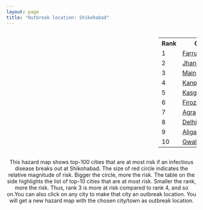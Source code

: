 ```yaml
---
layout: page
title: "Outbreak location: Shikohabad"
---
```

<div style="width: 100%; overflow: auto;">
<div style="width: 75%; float: left;">
<div id="mapid">
<script src="https://buda-magenta.github.io/hazard_map/load_map.js"></script>

<script>
var marker_outbreak = L.marker([27.036604, 78.651436],{"autoPan": true}).addTo(map); marker_outbreak.bindTooltip("Shikohabad").openTooltip();

var circle_1 = L.circle([27.437194, 79.489129], {"pane": "markerPane", "color": "red", "fill": true, "fillOpacity": 0.2, "fillRule": "evenodd", "lineCap": "round", "lineJoin": "round", "opacity": 1.0, "radius": 93907, "stroke": true, "weight": 3}).addTo(map);
circle_1.bindTooltip("Farrukhabad<br>rank: 1<br>hazard index: 0.093907")
circle_1.bindPopup('<a href="https://buda-magenta.github.io/hazard_map/Farrukhabad">Farrukhabad</a>')

var circle_2 = L.circle([25.531031, 78.652689], {"pane": "markerPane", "color": "red", "fill": true, "fillOpacity": 0.2, "fillRule": "evenodd", "lineCap": "round", "lineJoin": "round", "opacity": 1.0, "radius": 46509, "stroke": true, "weight": 3}).addTo(map);
circle_2.bindTooltip("Jhansi<br>rank: 2<br>hazard index: 0.046509")
circle_2.bindPopup('<a href="https://buda-magenta.github.io/hazard_map/Jhansi">Jhansi</a>')

var circle_3 = L.circle([27.209822, 79.048137], {"pane": "markerPane", "color": "red", "fill": true, "fillOpacity": 0.2, "fillRule": "evenodd", "lineCap": "round", "lineJoin": "round", "opacity": 1.0, "radius": 39955, "stroke": true, "weight": 3}).addTo(map);
circle_3.bindTooltip("Mainpuri<br>rank: 3<br>hazard index: 0.039955")
circle_3.bindPopup('<a href="https://buda-magenta.github.io/hazard_map/Mainpuri">Mainpuri</a>')

var circle_4 = L.circle([26.460914, 80.321759], {"pane": "markerPane", "color": "red", "fill": true, "fillOpacity": 0.2, "fillRule": "evenodd", "lineCap": "round", "lineJoin": "round", "opacity": 1.0, "radius": 39838, "stroke": true, "weight": 3}).addTo(map);
circle_4.bindTooltip("Kanpur<br>rank: 4<br>hazard index: 0.039838")
circle_4.bindPopup('<a href="https://buda-magenta.github.io/hazard_map/Kanpur">Kanpur</a>')

var circle_5 = L.circle([27.883846, 78.634890], {"pane": "markerPane", "color": "red", "fill": true, "fillOpacity": 0.2, "fillRule": "evenodd", "lineCap": "round", "lineJoin": "round", "opacity": 1.0, "radius": 26817, "stroke": true, "weight": 3}).addTo(map);
circle_5.bindTooltip("Kasganj<br>rank: 5<br>hazard index: 0.026817")
circle_5.bindPopup('<a href="https://buda-magenta.github.io/hazard_map/Kasganj">Kasganj</a>')

var circle_6 = L.circle([27.177366, 78.389912], {"pane": "markerPane", "color": "red", "fill": true, "fillOpacity": 0.2, "fillRule": "evenodd", "lineCap": "round", "lineJoin": "round", "opacity": 1.0, "radius": 26209, "stroke": true, "weight": 3}).addTo(map);
circle_6.bindTooltip("Firozabad<br>rank: 6<br>hazard index: 0.026210")
circle_6.bindPopup('<a href="https://buda-magenta.github.io/hazard_map/Firozabad">Firozabad</a>')

var circle_7 = L.circle([27.175255, 78.009816], {"pane": "markerPane", "color": "red", "fill": true, "fillOpacity": 0.2, "fillRule": "evenodd", "lineCap": "round", "lineJoin": "round", "opacity": 1.0, "radius": 15920, "stroke": true, "weight": 3}).addTo(map);
circle_7.bindTooltip("Agra<br>rank: 7<br>hazard index: 0.015920")
circle_7.bindPopup('<a href="https://buda-magenta.github.io/hazard_map/Agra">Agra</a>')

var circle_8 = L.circle([28.651718, 77.221939], {"pane": "markerPane", "color": "red", "fill": true, "fillOpacity": 0.2, "fillRule": "evenodd", "lineCap": "round", "lineJoin": "round", "opacity": 1.0, "radius": 8388, "stroke": true, "weight": 3}).addTo(map);
circle_8.bindTooltip("Delhi<br>rank: 8<br>hazard index: 0.008389")
circle_8.bindPopup('<a href="https://buda-magenta.github.io/hazard_map/Delhi">Delhi</a>')

var circle_9 = L.circle([27.876990, 78.137290], {"pane": "markerPane", "color": "red", "fill": true, "fillOpacity": 0.2, "fillRule": "evenodd", "lineCap": "round", "lineJoin": "round", "opacity": 1.0, "radius": 8313, "stroke": true, "weight": 3}).addTo(map);
circle_9.bindTooltip("Aligarh<br>rank: 9<br>hazard index: 0.008313")
circle_9.bindPopup('<a href="https://buda-magenta.github.io/hazard_map/Aligarh">Aligarh</a>')

var circle_10 = L.circle([26.203725, 78.157363], {"pane": "markerPane", "color": "red", "fill": true, "fillOpacity": 0.2, "fillRule": "evenodd", "lineCap": "round", "lineJoin": "round", "opacity": 1.0, "radius": 8215, "stroke": true, "weight": 3}).addTo(map);
circle_10.bindTooltip("Gwalior<br>rank: 10<br>hazard index: 0.008216")
circle_10.bindPopup('<a href="https://buda-magenta.github.io/hazard_map/Gwalior">Gwalior</a>')

var circle_11 = L.circle([28.457876, 79.405571], {"pane": "markerPane", "color": "red", "fill": true, "fillOpacity": 0.2, "fillRule": "evenodd", "lineCap": "round", "lineJoin": "round", "opacity": 1.0, "radius": 7004, "stroke": true, "weight": 3}).addTo(map);
circle_11.bindTooltip("Bareilly<br>rank: 11<br>hazard index: 0.007004")
circle_11.bindPopup('<a href="https://buda-magenta.github.io/hazard_map/Bareilly">Bareilly</a>')

var circle_12 = L.circle([24.500000, 81.000000], {"pane": "markerPane", "color": "red", "fill": true, "fillOpacity": 0.2, "fillRule": "evenodd", "lineCap": "round", "lineJoin": "round", "opacity": 1.0, "radius": 3798, "stroke": true, "weight": 3}).addTo(map);
circle_12.bindTooltip("Satna<br>rank: 12<br>hazard index: 0.003798")
circle_12.bindPopup('<a href="https://buda-magenta.github.io/hazard_map/Satna">Satna</a>')

var circle_13 = L.circle([26.838100, 80.934600], {"pane": "markerPane", "color": "red", "fill": true, "fillOpacity": 0.2, "fillRule": "evenodd", "lineCap": "round", "lineJoin": "round", "opacity": 1.0, "radius": 3376, "stroke": true, "weight": 3}).addTo(map);
circle_13.bindTooltip("Lucknow<br>rank: 13<br>hazard index: 0.003377")
circle_13.bindPopup('<a href="https://buda-magenta.github.io/hazard_map/Lucknow">Lucknow</a>')

var circle_14 = L.circle([25.438130, 81.833800], {"pane": "markerPane", "color": "red", "fill": true, "fillOpacity": 0.2, "fillRule": "evenodd", "lineCap": "round", "lineJoin": "round", "opacity": 1.0, "radius": 3132, "stroke": true, "weight": 3}).addTo(map);
circle_14.bindTooltip("Allahabad<br>rank: 14<br>hazard index: 0.003133")
circle_14.bindPopup('<a href="https://buda-magenta.github.io/hazard_map/Allahabad">Allahabad</a>')

var circle_15 = L.circle([26.718324, 79.090254], {"pane": "markerPane", "color": "red", "fill": true, "fillOpacity": 0.2, "fillRule": "evenodd", "lineCap": "round", "lineJoin": "round", "opacity": 1.0, "radius": 2943, "stroke": true, "weight": 3}).addTo(map);
circle_15.bindTooltip("Etawah<br>rank: 15<br>hazard index: 0.002943")
circle_15.bindPopup('<a href="https://buda-magenta.github.io/hazard_map/Etawah">Etawah</a>')

var circle_16 = L.circle([27.633333, 77.583333], {"pane": "markerPane", "color": "red", "fill": true, "fillOpacity": 0.2, "fillRule": "evenodd", "lineCap": "round", "lineJoin": "round", "opacity": 1.0, "radius": 2740, "stroke": true, "weight": 3}).addTo(map);
circle_16.bindTooltip("Mathura<br>rank: 16<br>hazard index: 0.002740")
circle_16.bindPopup('<a href="https://buda-magenta.github.io/hazard_map/Mathura">Mathura</a>')

var circle_17 = L.circle([27.912633, 79.746563], {"pane": "markerPane", "color": "red", "fill": true, "fillOpacity": 0.2, "fillRule": "evenodd", "lineCap": "round", "lineJoin": "round", "opacity": 1.0, "radius": 2557, "stroke": true, "weight": 3}).addTo(map);
circle_17.bindTooltip("Shahjahanpur<br>rank: 17<br>hazard index: 0.002558")
circle_17.bindPopup('<a href="https://buda-magenta.github.io/hazard_map/Shahjahanpur">Shahjahanpur</a>')

var circle_18 = L.circle([27.265212, 77.369126], {"pane": "markerPane", "color": "red", "fill": true, "fillOpacity": 0.2, "fillRule": "evenodd", "lineCap": "round", "lineJoin": "round", "opacity": 1.0, "radius": 2063, "stroke": true, "weight": 3}).addTo(map);
circle_18.bindTooltip("Bharatpur<br>rank: 18<br>hazard index: 0.002063")
circle_18.bindPopup('<a href="https://buda-magenta.github.io/hazard_map/Bharatpur">Bharatpur</a>')

var circle_19 = L.circle([28.388861, 77.974798], {"pane": "markerPane", "color": "red", "fill": true, "fillOpacity": 0.2, "fillRule": "evenodd", "lineCap": "round", "lineJoin": "round", "opacity": 1.0, "radius": 1978, "stroke": true, "weight": 3}).addTo(map);
circle_19.bindTooltip("Bulandshahr<br>rank: 19<br>hazard index: 0.001978")
circle_19.bindPopup('<a href="https://buda-magenta.github.io/hazard_map/Bulandshahr">Bulandshahr</a>')

var circle_20 = L.circle([28.618753, 78.550874], {"pane": "markerPane", "color": "red", "fill": true, "fillOpacity": 0.2, "fillRule": "evenodd", "lineCap": "round", "lineJoin": "round", "opacity": 1.0, "radius": 1726, "stroke": true, "weight": 3}).addTo(map);
circle_20.bindTooltip("Sambhal<br>rank: 20<br>hazard index: 0.001726")
circle_20.bindPopup('<a href="https://buda-magenta.github.io/hazard_map/Sambhal">Sambhal</a>')

var circle_21 = L.circle([25.609324, 85.123525], {"pane": "markerPane", "color": "red", "fill": true, "fillOpacity": 0.2, "fillRule": "evenodd", "lineCap": "round", "lineJoin": "round", "opacity": 1.0, "radius": 1607, "stroke": true, "weight": 3}).addTo(map);
circle_21.bindTooltip("Patna<br>rank: 21<br>hazard index: 0.001608")
circle_21.bindPopup('<a href="https://buda-magenta.github.io/hazard_map/Patna">Patna</a>')

var circle_22 = L.circle([26.166667, 77.500000], {"pane": "markerPane", "color": "red", "fill": true, "fillOpacity": 0.2, "fillRule": "evenodd", "lineCap": "round", "lineJoin": "round", "opacity": 1.0, "radius": 1563, "stroke": true, "weight": 3}).addTo(map);
circle_22.bindTooltip("Morena<br>rank: 22<br>hazard index: 0.001564")
circle_22.bindPopup('<a href="https://buda-magenta.github.io/hazard_map/Morena">Morena</a>')

var circle_23 = L.circle([26.500000, 78.750000], {"pane": "markerPane", "color": "red", "fill": true, "fillOpacity": 0.2, "fillRule": "evenodd", "lineCap": "round", "lineJoin": "round", "opacity": 1.0, "radius": 1538, "stroke": true, "weight": 3}).addTo(map);
circle_23.bindTooltip("Bhind<br>rank: 23<br>hazard index: 0.001539")
circle_23.bindPopup('<a href="https://buda-magenta.github.io/hazard_map/Bhind">Bhind</a>')

var circle_24 = L.circle([25.935955, 79.424328], {"pane": "markerPane", "color": "red", "fill": true, "fillOpacity": 0.2, "fillRule": "evenodd", "lineCap": "round", "lineJoin": "round", "opacity": 1.0, "radius": 1459, "stroke": true, "weight": 3}).addTo(map);
circle_24.bindTooltip("Orai<br>rank: 24<br>hazard index: 0.001460")
circle_24.bindPopup('<a href="https://buda-magenta.github.io/hazard_map/Orai">Orai</a>')

var circle_25 = L.circle([29.000653, 77.768229], {"pane": "markerPane", "color": "red", "fill": true, "fillOpacity": 0.2, "fillRule": "evenodd", "lineCap": "round", "lineJoin": "round", "opacity": 1.0, "radius": 1414, "stroke": true, "weight": 3}).addTo(map);
circle_25.bindTooltip("Meerut<br>rank: 25<br>hazard index: 0.001414")
circle_25.bindPopup('<a href="https://buda-magenta.github.io/hazard_map/Meerut">Meerut</a>')

var circle_26 = L.circle([27.573243, 78.111739], {"pane": "markerPane", "color": "red", "fill": true, "fillOpacity": 0.2, "fillRule": "evenodd", "lineCap": "round", "lineJoin": "round", "opacity": 1.0, "radius": 1263, "stroke": true, "weight": 3}).addTo(map);
circle_26.bindTooltip("Hathras<br>rank: 26<br>hazard index: 0.001264")
circle_26.bindPopup('<a href="https://buda-magenta.github.io/hazard_map/Hathras">Hathras</a>')

var circle_27 = L.circle([28.068312, 79.046073], {"pane": "markerPane", "color": "red", "fill": true, "fillOpacity": 0.2, "fillRule": "evenodd", "lineCap": "round", "lineJoin": "round", "opacity": 1.0, "radius": 1241, "stroke": true, "weight": 3}).addTo(map);
circle_27.bindTooltip("Budaun<br>rank: 27<br>hazard index: 0.001242")
circle_27.bindPopup('<a href="https://buda-magenta.github.io/hazard_map/Budaun">Budaun</a>')

var circle_28 = L.circle([26.915458, 75.818982], {"pane": "markerPane", "color": "red", "fill": true, "fillOpacity": 0.2, "fillRule": "evenodd", "lineCap": "round", "lineJoin": "round", "opacity": 1.0, "radius": 1182, "stroke": true, "weight": 3}).addTo(map);
circle_28.bindTooltip("Jaipur<br>rank: 28<br>hazard index: 0.001182")
circle_28.bindPopup('<a href="https://buda-magenta.github.io/hazard_map/Jaipur">Jaipur</a>')

var circle_29 = L.circle([26.732501, 77.036312], {"pane": "markerPane", "color": "red", "fill": true, "fillOpacity": 0.2, "fillRule": "evenodd", "lineCap": "round", "lineJoin": "round", "opacity": 1.0, "radius": 1099, "stroke": true, "weight": 3}).addTo(map);
circle_29.bindTooltip("Hindaun<br>rank: 29<br>hazard index: 0.001099")
circle_29.bindPopup('<a href="https://buda-magenta.github.io/hazard_map/Hindaun">Hindaun</a>')

var circle_30 = L.circle([28.205907, 77.875714], {"pane": "markerPane", "color": "red", "fill": true, "fillOpacity": 0.2, "fillRule": "evenodd", "lineCap": "round", "lineJoin": "round", "opacity": 1.0, "radius": 1045, "stroke": true, "weight": 3}).addTo(map);
circle_30.bindTooltip("Khurja<br>rank: 30<br>hazard index: 0.001046")
circle_30.bindPopup('<a href="https://buda-magenta.github.io/hazard_map/Khurja">Khurja</a>')

var circle_31 = L.circle([28.176959, 77.373112], {"pane": "markerPane", "color": "red", "fill": true, "fillOpacity": 0.2, "fillRule": "evenodd", "lineCap": "round", "lineJoin": "round", "opacity": 1.0, "radius": 1003, "stroke": true, "weight": 3}).addTo(map);
circle_31.bindTooltip("Palwal<br>rank: 31<br>hazard index: 0.001004")
circle_31.bindPopup('<a href="https://buda-magenta.github.io/hazard_map/Palwal">Palwal</a>')

var circle_32 = L.circle([27.338577, 80.097526], {"pane": "markerPane", "color": "red", "fill": true, "fillOpacity": 0.2, "fillRule": "evenodd", "lineCap": "round", "lineJoin": "round", "opacity": 1.0, "radius": 989, "stroke": true, "weight": 3}).addTo(map);
circle_32.bindTooltip("Hardoi<br>rank: 32<br>hazard index: 0.000990")
circle_32.bindPopup('<a href="https://buda-magenta.github.io/hazard_map/Hardoi">Hardoi</a>')

var circle_33 = L.circle([26.653396, 77.624206], {"pane": "markerPane", "color": "red", "fill": true, "fillOpacity": 0.2, "fillRule": "evenodd", "lineCap": "round", "lineJoin": "round", "opacity": 1.0, "radius": 983, "stroke": true, "weight": 3}).addTo(map);
circle_33.bindTooltip("Dhaulpur<br>rank: 33<br>hazard index: 0.000984")
circle_33.bindPopup('<a href="https://buda-magenta.github.io/hazard_map/Dhaulpur">Dhaulpur</a>')

var circle_34 = L.circle([25.750000, 78.500000], {"pane": "markerPane", "color": "red", "fill": true, "fillOpacity": 0.2, "fillRule": "evenodd", "lineCap": "round", "lineJoin": "round", "opacity": 1.0, "radius": 979, "stroke": true, "weight": 3}).addTo(map);
circle_34.bindTooltip("Datia<br>rank: 34<br>hazard index: 0.000979")
circle_34.bindPopup('<a href="https://buda-magenta.github.io/hazard_map/Datia">Datia</a>')

var circle_35 = L.circle([28.488378, 78.735249], {"pane": "markerPane", "color": "red", "fill": true, "fillOpacity": 0.2, "fillRule": "evenodd", "lineCap": "round", "lineJoin": "round", "opacity": 1.0, "radius": 891, "stroke": true, "weight": 3}).addTo(map);
circle_35.bindTooltip("Chandausi<br>rank: 35<br>hazard index: 0.000891")
circle_35.bindPopup('<a href="https://buda-magenta.github.io/hazard_map/Chandausi">Chandausi</a>')

var circle_36 = L.circle([26.439874, 80.018000], {"pane": "markerPane", "color": "red", "fill": true, "fillOpacity": 0.2, "fillRule": "evenodd", "lineCap": "round", "lineJoin": "round", "opacity": 1.0, "radius": 888, "stroke": true, "weight": 3}).addTo(map);
circle_36.bindTooltip("Akbarpur<br>rank: 36<br>hazard index: 0.000889")
circle_36.bindPopup('<a href="https://buda-magenta.github.io/hazard_map/Akbarpur">Akbarpur</a>')

var circle_37 = L.circle([23.258486, 77.401989], {"pane": "markerPane", "color": "red", "fill": true, "fillOpacity": 0.2, "fillRule": "evenodd", "lineCap": "round", "lineJoin": "round", "opacity": 1.0, "radius": 807, "stroke": true, "weight": 3}).addTo(map);
circle_37.bindTooltip("Bhopal<br>rank: 37<br>hazard index: 0.000807")
circle_37.bindPopup('<a href="https://buda-magenta.github.io/hazard_map/Bhopal">Bhopal</a>')

var circle_38 = L.circle([25.335649, 83.007629], {"pane": "markerPane", "color": "red", "fill": true, "fillOpacity": 0.2, "fillRule": "evenodd", "lineCap": "round", "lineJoin": "round", "opacity": 1.0, "radius": 715, "stroke": true, "weight": 3}).addTo(map);
circle_38.bindTooltip("Varanasi<br>rank: 38<br>hazard index: 0.000716")
circle_38.bindPopup('<a href="https://buda-magenta.github.io/hazard_map/Varanasi">Varanasi</a>')

var circle_39 = L.circle([24.700385, 78.518668], {"pane": "markerPane", "color": "red", "fill": true, "fillOpacity": 0.2, "fillRule": "evenodd", "lineCap": "round", "lineJoin": "round", "opacity": 1.0, "radius": 712, "stroke": true, "weight": 3}).addTo(map);
circle_39.bindTooltip("Lalitpur<br>rank: 39<br>hazard index: 0.000713")
circle_39.bindPopup('<a href="https://buda-magenta.github.io/hazard_map/Lalitpur">Lalitpur</a>')

var circle_40 = L.circle([22.541418, 88.357691], {"pane": "markerPane", "color": "red", "fill": true, "fillOpacity": 0.2, "fillRule": "evenodd", "lineCap": "round", "lineJoin": "round", "opacity": 1.0, "radius": 622, "stroke": true, "weight": 3}).addTo(map);
circle_40.bindTooltip("Kolkata<br>rank: 40<br>hazard index: 0.000623")
circle_40.bindPopup('<a href="https://buda-magenta.github.io/hazard_map/Kolkata">Kolkata</a>')

var circle_41 = L.circle([29.154148, 77.305954], {"pane": "markerPane", "color": "red", "fill": true, "fillOpacity": 0.2, "fillRule": "evenodd", "lineCap": "round", "lineJoin": "round", "opacity": 1.0, "radius": 552, "stroke": true, "weight": 3}).addTo(map);
circle_41.bindTooltip("Baraut<br>rank: 41<br>hazard index: 0.000552")
circle_41.bindPopup('<a href="https://buda-magenta.github.io/hazard_map/Baraut">Baraut</a>')

var circle_42 = L.circle([25.476300, 80.339500], {"pane": "markerPane", "color": "red", "fill": true, "fillOpacity": 0.2, "fillRule": "evenodd", "lineCap": "round", "lineJoin": "round", "opacity": 1.0, "radius": 504, "stroke": true, "weight": 3}).addTo(map);
circle_42.bindTooltip("Banda<br>rank: 42<br>hazard index: 0.000504")
circle_42.bindPopup('<a href="https://buda-magenta.github.io/hazard_map/Banda">Banda</a>')

var circle_43 = L.circle([26.575504, 80.613762], {"pane": "markerPane", "color": "red", "fill": true, "fillOpacity": 0.2, "fillRule": "evenodd", "lineCap": "round", "lineJoin": "round", "opacity": 1.0, "radius": 461, "stroke": true, "weight": 3}).addTo(map);
circle_43.bindTooltip("Unnao<br>rank: 43<br>hazard index: 0.000462")
circle_43.bindPopup('<a href="https://buda-magenta.github.io/hazard_map/Unnao">Unnao</a>')

var circle_44 = L.circle([19.075990, 72.877393], {"pane": "markerPane", "color": "red", "fill": true, "fillOpacity": 0.2, "fillRule": "evenodd", "lineCap": "round", "lineJoin": "round", "opacity": 1.0, "radius": 439, "stroke": true, "weight": 3}).addTo(map);
circle_44.bindTooltip("Mumbai<br>rank: 44<br>hazard index: 0.000440")
circle_44.bindPopup('<a href="https://buda-magenta.github.io/hazard_map/Mumbai">Mumbai</a>')

var circle_45 = L.circle([22.720362, 75.868200], {"pane": "markerPane", "color": "red", "fill": true, "fillOpacity": 0.2, "fillRule": "evenodd", "lineCap": "round", "lineJoin": "round", "opacity": 1.0, "radius": 398, "stroke": true, "weight": 3}).addTo(map);
circle_45.bindTooltip("Indore<br>rank: 45<br>hazard index: 0.000398")
circle_45.bindPopup('<a href="https://buda-magenta.github.io/hazard_map/Indore">Indore</a>')

var circle_46 = L.circle([26.296772, 73.035143], {"pane": "markerPane", "color": "red", "fill": true, "fillOpacity": 0.2, "fillRule": "evenodd", "lineCap": "round", "lineJoin": "round", "opacity": 1.0, "radius": 397, "stroke": true, "weight": 3}).addTo(map);
circle_46.bindTooltip("Jodhpur<br>rank: 46<br>hazard index: 0.000398")
circle_46.bindPopup('<a href="https://buda-magenta.github.io/hazard_map/Jodhpur">Jodhpur</a>')

var circle_47 = L.circle([24.759267, 81.655000], {"pane": "markerPane", "color": "red", "fill": true, "fillOpacity": 0.2, "fillRule": "evenodd", "lineCap": "round", "lineJoin": "round", "opacity": 1.0, "radius": 384, "stroke": true, "weight": 3}).addTo(map);
circle_47.bindTooltip("Rewa<br>rank: 47<br>hazard index: 0.000385")
circle_47.bindPopup('<a href="https://buda-magenta.github.io/hazard_map/Rewa">Rewa</a>')

var circle_48 = L.circle([26.180598, 91.753943], {"pane": "markerPane", "color": "red", "fill": true, "fillOpacity": 0.2, "fillRule": "evenodd", "lineCap": "round", "lineJoin": "round", "opacity": 1.0, "radius": 328, "stroke": true, "weight": 3}).addTo(map);
circle_48.bindTooltip("Guwahati<br>rank: 48<br>hazard index: 0.000328")
circle_48.bindPopup('<a href="https://buda-magenta.github.io/hazard_map/Guwahati">Guwahati</a>')

var circle_49 = L.circle([24.935635, 82.647701], {"pane": "markerPane", "color": "red", "fill": true, "fillOpacity": 0.2, "fillRule": "evenodd", "lineCap": "round", "lineJoin": "round", "opacity": 1.0, "radius": 319, "stroke": true, "weight": 3}).addTo(map);
circle_49.bindTooltip("Mirzapur<br>rank: 49<br>hazard index: 0.000319")
circle_49.bindPopup('<a href="https://buda-magenta.github.io/hazard_map/Mirzapur">Mirzapur</a>')

var circle_50 = L.circle([28.863842, 78.805778], {"pane": "markerPane", "color": "red", "fill": true, "fillOpacity": 0.2, "fillRule": "evenodd", "lineCap": "round", "lineJoin": "round", "opacity": 1.0, "radius": 315, "stroke": true, "weight": 3}).addTo(map);
circle_50.bindTooltip("Moradabad<br>rank: 50<br>hazard index: 0.000316")
circle_50.bindPopup('<a href="https://buda-magenta.github.io/hazard_map/Moradabad">Moradabad</a>')

var circle_51 = L.circle([23.160894, 79.949770], {"pane": "markerPane", "color": "red", "fill": true, "fillOpacity": 0.2, "fillRule": "evenodd", "lineCap": "round", "lineJoin": "round", "opacity": 1.0, "radius": 309, "stroke": true, "weight": 3}).addTo(map);
circle_51.bindTooltip("Jabalpur<br>rank: 51<br>hazard index: 0.000309")
circle_51.bindPopup('<a href="https://buda-magenta.github.io/hazard_map/Jabalpur">Jabalpur</a>')

var circle_52 = L.circle([25.843539, 80.918004], {"pane": "markerPane", "color": "red", "fill": true, "fillOpacity": 0.2, "fillRule": "evenodd", "lineCap": "round", "lineJoin": "round", "opacity": 1.0, "radius": 298, "stroke": true, "weight": 3}).addTo(map);
circle_52.bindTooltip("Fatehpur<br>rank: 52<br>hazard index: 0.000299")
circle_52.bindPopup('<a href="https://buda-magenta.github.io/hazard_map/Fatehpur">Fatehpur</a>')

var circle_53 = L.circle([22.801519, 86.202958], {"pane": "markerPane", "color": "red", "fill": true, "fillOpacity": 0.2, "fillRule": "evenodd", "lineCap": "round", "lineJoin": "round", "opacity": 1.0, "radius": 298, "stroke": true, "weight": 3}).addTo(map);
circle_53.bindTooltip("Jamshedpur<br>rank: 53<br>hazard index: 0.000298")
circle_53.bindPopup('<a href="https://buda-magenta.github.io/hazard_map/Jamshedpur">Jamshedpur</a>')

var circle_54 = L.circle([23.809612, 78.759114], {"pane": "markerPane", "color": "red", "fill": true, "fillOpacity": 0.2, "fillRule": "evenodd", "lineCap": "round", "lineJoin": "round", "opacity": 1.0, "radius": 288, "stroke": true, "weight": 3}).addTo(map);
circle_54.bindTooltip("Sagar<br>rank: 54<br>hazard index: 0.000289")
circle_54.bindPopup('<a href="https://buda-magenta.github.io/hazard_map/Sagar">Sagar</a>')

var circle_55 = L.circle([28.740613, 77.835426], {"pane": "markerPane", "color": "red", "fill": true, "fillOpacity": 0.2, "fillRule": "evenodd", "lineCap": "round", "lineJoin": "round", "opacity": 1.0, "radius": 283, "stroke": true, "weight": 3}).addTo(map);
circle_55.bindTooltip("Hapur<br>rank: 55<br>hazard index: 0.000284")
circle_55.bindPopup('<a href="https://buda-magenta.github.io/hazard_map/Hapur">Hapur</a>')

var circle_56 = L.circle([26.716413, 88.430992], {"pane": "markerPane", "color": "red", "fill": true, "fillOpacity": 0.2, "fillRule": "evenodd", "lineCap": "round", "lineJoin": "round", "opacity": 1.0, "radius": 282, "stroke": true, "weight": 3}).addTo(map);
circle_56.bindTooltip("Siliguri<br>rank: 56<br>hazard index: 0.000282")
circle_56.bindPopup('<a href="https://buda-magenta.github.io/hazard_map/Siliguri">Siliguri</a>')

var circle_57 = L.circle([28.402979, 77.310384], {"pane": "markerPane", "color": "red", "fill": true, "fillOpacity": 0.2, "fillRule": "evenodd", "lineCap": "round", "lineJoin": "round", "opacity": 1.0, "radius": 261, "stroke": true, "weight": 3}).addTo(map);
circle_57.bindTooltip("Faridabad<br>rank: 57<br>hazard index: 0.000262")
circle_57.bindPopup('<a href="https://buda-magenta.github.io/hazard_map/Faridabad">Faridabad</a>')

var circle_58 = L.circle([25.623457, 84.596839], {"pane": "markerPane", "color": "red", "fill": true, "fillOpacity": 0.2, "fillRule": "evenodd", "lineCap": "round", "lineJoin": "round", "opacity": 1.0, "radius": 249, "stroke": true, "weight": 3}).addTo(map);
circle_58.bindTooltip("Arrah<br>rank: 58<br>hazard index: 0.000249")
circle_58.bindPopup('<a href="https://buda-magenta.github.io/hazard_map/Arrah">Arrah</a>')

var circle_59 = L.circle([21.149813, 79.082056], {"pane": "markerPane", "color": "red", "fill": true, "fillOpacity": 0.2, "fillRule": "evenodd", "lineCap": "round", "lineJoin": "round", "opacity": 1.0, "radius": 246, "stroke": true, "weight": 3}).addTo(map);
circle_59.bindTooltip("Nagpur<br>rank: 59<br>hazard index: 0.000246")
circle_59.bindPopup('<a href="https://buda-magenta.github.io/hazard_map/Nagpur">Nagpur</a>')

var circle_60 = L.circle([27.733696, 81.477321], {"pane": "markerPane", "color": "red", "fill": true, "fillOpacity": 0.2, "fillRule": "evenodd", "lineCap": "round", "lineJoin": "round", "opacity": 1.0, "radius": 245, "stroke": true, "weight": 3}).addTo(map);
circle_60.bindTooltip("Bahraich<br>rank: 60<br>hazard index: 0.000245")
circle_60.bindPopup('<a href="https://buda-magenta.github.io/hazard_map/Bahraich">Bahraich</a>')

var circle_61 = L.circle([27.504639, 80.829466], {"pane": "markerPane", "color": "red", "fill": true, "fillOpacity": 0.2, "fillRule": "evenodd", "lineCap": "round", "lineJoin": "round", "opacity": 1.0, "radius": 235, "stroke": true, "weight": 3}).addTo(map);
circle_61.bindTooltip("Sitapur<br>rank: 61<br>hazard index: 0.000236")
circle_61.bindPopup('<a href="https://buda-magenta.github.io/hazard_map/Sitapur">Sitapur</a>')

var circle_62 = L.circle([26.671329, 83.364583], {"pane": "markerPane", "color": "red", "fill": true, "fillOpacity": 0.2, "fillRule": "evenodd", "lineCap": "round", "lineJoin": "round", "opacity": 1.0, "radius": 229, "stroke": true, "weight": 3}).addTo(map);
circle_62.bindTooltip("Gorakhpur<br>rank: 62<br>hazard index: 0.000229")
circle_62.bindPopup('<a href="https://buda-magenta.github.io/hazard_map/Gorakhpur">Gorakhpur</a>')

var circle_63 = L.circle([25.603508, 83.507454], {"pane": "markerPane", "color": "red", "fill": true, "fillOpacity": 0.2, "fillRule": "evenodd", "lineCap": "round", "lineJoin": "round", "opacity": 1.0, "radius": 214, "stroke": true, "weight": 3}).addTo(map);
circle_63.bindTooltip("Ghazipur<br>rank: 63<br>hazard index: 0.000215")
circle_63.bindPopup('<a href="https://buda-magenta.github.io/hazard_map/Ghazipur">Ghazipur</a>')

var circle_64 = L.circle([25.954628, 83.647350], {"pane": "markerPane", "color": "red", "fill": true, "fillOpacity": 0.2, "fillRule": "evenodd", "lineCap": "round", "lineJoin": "round", "opacity": 1.0, "radius": 201, "stroke": true, "weight": 3}).addTo(map);
circle_64.bindTooltip("Maunath Bhanjan<br>rank: 64<br>hazard index: 0.000202")
circle_64.bindPopup('<a href="https://buda-magenta.github.io/hazard_map/Maunath_Bhanjan">Maunath Bhanjan</a>')

var circle_65 = L.circle([23.916667, 78.000000], {"pane": "markerPane", "color": "red", "fill": true, "fillOpacity": 0.2, "fillRule": "evenodd", "lineCap": "round", "lineJoin": "round", "opacity": 1.0, "radius": 201, "stroke": true, "weight": 3}).addTo(map);
circle_65.bindTooltip("Vidisha<br>rank: 65<br>hazard index: 0.000202")
circle_65.bindPopup('<a href="https://buda-magenta.github.io/hazard_map/Vidisha">Vidisha</a>')

var circle_66 = L.circle([24.917151, 76.696403], {"pane": "markerPane", "color": "red", "fill": true, "fillOpacity": 0.2, "fillRule": "evenodd", "lineCap": "round", "lineJoin": "round", "opacity": 1.0, "radius": 184, "stroke": true, "weight": 3}).addTo(map);
circle_66.bindTooltip("Baran<br>rank: 66<br>hazard index: 0.000185")
circle_66.bindPopup('<a href="https://buda-magenta.github.io/hazard_map/Baran">Baran</a>')

var circle_67 = L.circle([25.375241, 77.828119], {"pane": "markerPane", "color": "red", "fill": true, "fillOpacity": 0.2, "fillRule": "evenodd", "lineCap": "round", "lineJoin": "round", "opacity": 1.0, "radius": 184, "stroke": true, "weight": 3}).addTo(map);
circle_67.bindTooltip("Shivpuri<br>rank: 67<br>hazard index: 0.000184")
circle_67.bindPopup('<a href="https://buda-magenta.github.io/hazard_map/Shivpuri">Shivpuri</a>')

var circle_68 = L.circle([25.286698, 87.132254], {"pane": "markerPane", "color": "red", "fill": true, "fillOpacity": 0.2, "fillRule": "evenodd", "lineCap": "round", "lineJoin": "round", "opacity": 1.0, "radius": 183, "stroke": true, "weight": 3}).addTo(map);
circle_68.bindTooltip("Bhagalpur<br>rank: 68<br>hazard index: 0.000184")
circle_68.bindPopup('<a href="https://buda-magenta.github.io/hazard_map/Bhagalpur">Bhagalpur</a>')

var circle_69 = L.circle([28.495208, 80.107541], {"pane": "markerPane", "color": "red", "fill": true, "fillOpacity": 0.2, "fillRule": "evenodd", "lineCap": "round", "lineJoin": "round", "opacity": 1.0, "radius": 183, "stroke": true, "weight": 3}).addTo(map);
circle_69.bindTooltip("Pilibhit<br>rank: 69<br>hazard index: 0.000183")
circle_69.bindPopup('<a href="https://buda-magenta.github.io/hazard_map/Pilibhit">Pilibhit</a>')

var circle_70 = L.circle([24.500000, 77.500000], {"pane": "markerPane", "color": "red", "fill": true, "fillOpacity": 0.2, "fillRule": "evenodd", "lineCap": "round", "lineJoin": "round", "opacity": 1.0, "radius": 178, "stroke": true, "weight": 3}).addTo(map);
circle_70.bindTooltip("Guna<br>rank: 70<br>hazard index: 0.000178")
circle_70.bindPopup('<a href="https://buda-magenta.github.io/hazard_map/Guna">Guna</a>')

var circle_71 = L.circle([26.250000, 81.250000], {"pane": "markerPane", "color": "red", "fill": true, "fillOpacity": 0.2, "fillRule": "evenodd", "lineCap": "round", "lineJoin": "round", "opacity": 1.0, "radius": 172, "stroke": true, "weight": 3}).addTo(map);
circle_71.bindTooltip("Rae Bareli<br>rank: 71<br>hazard index: 0.000172")
circle_71.bindPopup('<a href="https://buda-magenta.github.io/hazard_map/Rae_Bareli">Rae Bareli</a>')

var circle_72 = L.circle([29.938447, 78.145298], {"pane": "markerPane", "color": "red", "fill": true, "fillOpacity": 0.2, "fillRule": "evenodd", "lineCap": "round", "lineJoin": "round", "opacity": 1.0, "radius": 169, "stroke": true, "weight": 3}).addTo(map);
circle_72.bindTooltip("Haridwar<br>rank: 72<br>hazard index: 0.000170")
circle_72.bindPopup('<a href="https://buda-magenta.github.io/hazard_map/Haridwar">Haridwar</a>')

var circle_73 = L.circle([28.428262, 77.002700], {"pane": "markerPane", "color": "red", "fill": true, "fillOpacity": 0.2, "fillRule": "evenodd", "lineCap": "round", "lineJoin": "round", "opacity": 1.0, "radius": 161, "stroke": true, "weight": 3}).addTo(map);
circle_73.bindTooltip("Gurgaon<br>rank: 73<br>hazard index: 0.000162")
circle_73.bindPopup('<a href="https://buda-magenta.github.io/hazard_map/Gurgaon">Gurgaon</a>')

var circle_74 = L.circle([21.170200, 72.831100], {"pane": "markerPane", "color": "red", "fill": true, "fillOpacity": 0.2, "fillRule": "evenodd", "lineCap": "round", "lineJoin": "round", "opacity": 1.0, "radius": 157, "stroke": true, "weight": 3}).addTo(map);
circle_74.bindTooltip("Surat<br>rank: 74<br>hazard index: 0.000157")
circle_74.bindPopup('<a href="https://buda-magenta.github.io/hazard_map/Surat">Surat</a>')

var circle_75 = L.circle([29.988077, 77.508130], {"pane": "markerPane", "color": "red", "fill": true, "fillOpacity": 0.2, "fillRule": "evenodd", "lineCap": "round", "lineJoin": "round", "opacity": 1.0, "radius": 135, "stroke": true, "weight": 3}).addTo(map);
circle_75.bindTooltip("Saharanpur<br>rank: 75<br>hazard index: 0.000135")
circle_75.bindPopup('<a href="https://buda-magenta.github.io/hazard_map/Saharanpur">Saharanpur</a>')

var circle_76 = L.circle([29.214460, 79.527918], {"pane": "markerPane", "color": "red", "fill": true, "fillOpacity": 0.2, "fillRule": "evenodd", "lineCap": "round", "lineJoin": "round", "opacity": 1.0, "radius": 134, "stroke": true, "weight": 3}).addTo(map);
circle_76.bindTooltip("Haldwani<br>rank: 76<br>hazard index: 0.000135")
circle_76.bindPopup('<a href="https://buda-magenta.github.io/hazard_map/Haldwani">Haldwani</a>')

var circle_77 = L.circle([18.521428, 73.854454], {"pane": "markerPane", "color": "red", "fill": true, "fillOpacity": 0.2, "fillRule": "evenodd", "lineCap": "round", "lineJoin": "round", "opacity": 1.0, "radius": 122, "stroke": true, "weight": 3}).addTo(map);
circle_77.bindTooltip("Pune<br>rank: 77<br>hazard index: 0.000122")
circle_77.bindPopup('<a href="https://buda-magenta.github.io/hazard_map/Pune">Pune</a>')

var circle_78 = L.circle([28.570784, 77.327107], {"pane": "markerPane", "color": "red", "fill": true, "fillOpacity": 0.2, "fillRule": "evenodd", "lineCap": "round", "lineJoin": "round", "opacity": 1.0, "radius": 118, "stroke": true, "weight": 3}).addTo(map);
circle_78.bindTooltip("Noida<br>rank: 78<br>hazard index: 0.000118")
circle_78.bindPopup('<a href="https://buda-magenta.github.io/hazard_map/Noida">Noida</a>')

var circle_79 = L.circle([17.388786, 78.461065], {"pane": "markerPane", "color": "red", "fill": true, "fillOpacity": 0.2, "fillRule": "evenodd", "lineCap": "round", "lineJoin": "round", "opacity": 1.0, "radius": 116, "stroke": true, "weight": 3}).addTo(map);
circle_79.bindTooltip("Hyderabad<br>rank: 79<br>hazard index: 0.000116")
circle_79.bindPopup('<a href="https://buda-magenta.github.io/hazard_map/Hyderabad">Hyderabad</a>')

var circle_80 = L.circle([28.794068, 79.185930], {"pane": "markerPane", "color": "red", "fill": true, "fillOpacity": 0.2, "fillRule": "evenodd", "lineCap": "round", "lineJoin": "round", "opacity": 1.0, "radius": 115, "stroke": true, "weight": 3}).addTo(map);
circle_80.bindTooltip("Rampur<br>rank: 80<br>hazard index: 0.000115")
circle_80.bindPopup('<a href="https://buda-magenta.github.io/hazard_map/Rampur">Rampur</a>')

var circle_81 = L.circle([25.623400, 85.041700], {"pane": "markerPane", "color": "red", "fill": true, "fillOpacity": 0.2, "fillRule": "evenodd", "lineCap": "round", "lineJoin": "round", "opacity": 1.0, "radius": 111, "stroke": true, "weight": 3}).addTo(map);
circle_81.bindTooltip("Dinapur Nizamat<br>rank: 81<br>hazard index: 0.000112")
circle_81.bindPopup('<a href="https://buda-magenta.github.io/hazard_map/Dinapur_Nizamat">Dinapur Nizamat</a>')

var circle_82 = L.circle([25.280733, 83.125128], {"pane": "markerPane", "color": "red", "fill": true, "fillOpacity": 0.2, "fillRule": "evenodd", "lineCap": "round", "lineJoin": "round", "opacity": 1.0, "radius": 111, "stroke": true, "weight": 3}).addTo(map);
circle_82.bindTooltip("Mughal Sarai<br>rank: 82<br>hazard index: 0.000112")
circle_82.bindPopup('<a href="https://buda-magenta.github.io/hazard_map/Mughal_Sarai">Mughal Sarai</a>')

var circle_83 = L.circle([21.237947, 81.633683], {"pane": "markerPane", "color": "red", "fill": true, "fillOpacity": 0.2, "fillRule": "evenodd", "lineCap": "round", "lineJoin": "round", "opacity": 1.0, "radius": 109, "stroke": true, "weight": 3}).addTo(map);
circle_83.bindTooltip("Raipur<br>rank: 83<br>hazard index: 0.000110")
circle_83.bindPopup('<a href="https://buda-magenta.github.io/hazard_map/Raipur">Raipur</a>')

var circle_84 = L.circle([27.639077, 76.614452], {"pane": "markerPane", "color": "red", "fill": true, "fillOpacity": 0.2, "fillRule": "evenodd", "lineCap": "round", "lineJoin": "round", "opacity": 1.0, "radius": 103, "stroke": true, "weight": 3}).addTo(map);
circle_84.bindTooltip("Alwar<br>rank: 84<br>hazard index: 0.000104")
circle_84.bindPopup('<a href="https://buda-magenta.github.io/hazard_map/Alwar">Alwar</a>')

var circle_85 = L.circle([13.083694, 80.270186], {"pane": "markerPane", "color": "red", "fill": true, "fillOpacity": 0.2, "fillRule": "evenodd", "lineCap": "round", "lineJoin": "round", "opacity": 1.0, "radius": 101, "stroke": true, "weight": 3}).addTo(map);
circle_85.bindTooltip("Chennai<br>rank: 85<br>hazard index: 0.000101")
circle_85.bindPopup('<a href="https://buda-magenta.github.io/hazard_map/Chennai">Chennai</a>')

var circle_86 = L.circle([28.969640, 79.379747], {"pane": "markerPane", "color": "red", "fill": true, "fillOpacity": 0.2, "fillRule": "evenodd", "lineCap": "round", "lineJoin": "round", "opacity": 1.0, "radius": 101, "stroke": true, "weight": 3}).addTo(map);
circle_86.bindTooltip("Rudrapur City<br>rank: 86<br>hazard index: 0.000101")
circle_86.bindPopup('<a href="https://buda-magenta.github.io/hazard_map/Rudrapur_City">Rudrapur City</a>')

var circle_87 = L.circle([24.965712, 88.127778], {"pane": "markerPane", "color": "red", "fill": true, "fillOpacity": 0.2, "fillRule": "evenodd", "lineCap": "round", "lineJoin": "round", "opacity": 1.0, "radius": 99, "stroke": true, "weight": 3}).addTo(map);
circle_87.bindTooltip("English Bazar<br>rank: 87<br>hazard index: 0.000100")
circle_87.bindPopup('<a href="https://buda-magenta.github.io/hazard_map/English_Bazar">English Bazar</a>')

var circle_88 = L.circle([25.562071, 84.015672], {"pane": "markerPane", "color": "red", "fill": true, "fillOpacity": 0.2, "fillRule": "evenodd", "lineCap": "round", "lineJoin": "round", "opacity": 1.0, "radius": 97, "stroke": true, "weight": 3}).addTo(map);
circle_88.bindTooltip("Buxar<br>rank: 88<br>hazard index: 0.000098")
circle_88.bindPopup('<a href="https://buda-magenta.github.io/hazard_map/Buxar">Buxar</a>')

var circle_89 = L.circle([27.985060, 80.753845], {"pane": "markerPane", "color": "red", "fill": true, "fillOpacity": 0.2, "fillRule": "evenodd", "lineCap": "round", "lineJoin": "round", "opacity": 1.0, "radius": 96, "stroke": true, "weight": 3}).addTo(map);
circle_89.bindTooltip("Lakhimpur<br>rank: 89<br>hazard index: 0.000096")
circle_89.bindPopup('<a href="https://buda-magenta.github.io/hazard_map/Lakhimpur">Lakhimpur</a>')

var circle_90 = L.circle([28.753900, 77.399900], {"pane": "markerPane", "color": "red", "fill": true, "fillOpacity": 0.2, "fillRule": "evenodd", "lineCap": "round", "lineJoin": "round", "opacity": 1.0, "radius": 96, "stroke": true, "weight": 3}).addTo(map);
circle_90.bindTooltip("Khora<br>rank: 90<br>hazard index: 0.000096")
circle_90.bindPopup('<a href="https://buda-magenta.github.io/hazard_map/Khora">Khora</a>')

var circle_91 = L.circle([25.565691, 80.063489], {"pane": "markerPane", "color": "red", "fill": true, "fillOpacity": 0.2, "fillRule": "evenodd", "lineCap": "round", "lineJoin": "round", "opacity": 1.0, "radius": 88, "stroke": true, "weight": 3}).addTo(map);
circle_91.bindTooltip("Khanna<br>rank: 91<br>hazard index: 0.000089")
circle_91.bindPopup('<a href="https://buda-magenta.github.io/hazard_map/Khanna">Khanna</a>')

var circle_92 = L.circle([30.733442, 76.779714], {"pane": "markerPane", "color": "red", "fill": true, "fillOpacity": 0.2, "fillRule": "evenodd", "lineCap": "round", "lineJoin": "round", "opacity": 1.0, "radius": 86, "stroke": true, "weight": 3}).addTo(map);
circle_92.bindTooltip("Chandigarh<br>rank: 92<br>hazard index: 0.000087")
circle_92.bindPopup('<a href="https://buda-magenta.github.io/hazard_map/Chandigarh">Chandigarh</a>')

var circle_93 = L.circle([28.901090, 76.580194], {"pane": "markerPane", "color": "red", "fill": true, "fillOpacity": 0.2, "fillRule": "evenodd", "lineCap": "round", "lineJoin": "round", "opacity": 1.0, "radius": 86, "stroke": true, "weight": 3}).addTo(map);
circle_93.bindTooltip("Rohtak<br>rank: 93<br>hazard index: 0.000086")
circle_93.bindPopup('<a href="https://buda-magenta.github.io/hazard_map/Rohtak">Rohtak</a>')

var circle_94 = L.circle([24.796436, 85.007956], {"pane": "markerPane", "color": "red", "fill": true, "fillOpacity": 0.2, "fillRule": "evenodd", "lineCap": "round", "lineJoin": "round", "opacity": 1.0, "radius": 81, "stroke": true, "weight": 3}).addTo(map);
circle_94.bindTooltip("Gaya<br>rank: 94<br>hazard index: 0.000082")
circle_94.bindPopup('<a href="https://buda-magenta.github.io/hazard_map/Gaya">Gaya</a>')

var circle_95 = L.circle([12.979120, 77.591300], {"pane": "markerPane", "color": "red", "fill": true, "fillOpacity": 0.2, "fillRule": "evenodd", "lineCap": "round", "lineJoin": "round", "opacity": 1.0, "radius": 79, "stroke": true, "weight": 3}).addTo(map);
circle_95.bindTooltip("Bangalore<br>rank: 95<br>hazard index: 0.000080")
circle_95.bindPopup('<a href="https://buda-magenta.github.io/hazard_map/Bangalore">Bangalore</a>')

var circle_96 = L.circle([23.535048, 87.338043], {"pane": "markerPane", "color": "red", "fill": true, "fillOpacity": 0.2, "fillRule": "evenodd", "lineCap": "round", "lineJoin": "round", "opacity": 1.0, "radius": 78, "stroke": true, "weight": 3}).addTo(map);
circle_96.bindTooltip("Durgapur<br>rank: 96<br>hazard index: 0.000079")
circle_96.bindPopup('<a href="https://buda-magenta.github.io/hazard_map/Durgapur">Durgapur</a>')

var circle_97 = L.circle([23.687130, 86.974659], {"pane": "markerPane", "color": "red", "fill": true, "fillOpacity": 0.2, "fillRule": "evenodd", "lineCap": "round", "lineJoin": "round", "opacity": 1.0, "radius": 78, "stroke": true, "weight": 3}).addTo(map);
circle_97.bindTooltip("Asansol<br>rank: 97<br>hazard index: 0.000078")
circle_97.bindPopup('<a href="https://buda-magenta.github.io/hazard_map/Asansol">Asansol</a>')

var circle_98 = L.circle([30.909016, 75.851601], {"pane": "markerPane", "color": "red", "fill": true, "fillOpacity": 0.2, "fillRule": "evenodd", "lineCap": "round", "lineJoin": "round", "opacity": 1.0, "radius": 75, "stroke": true, "weight": 3}).addTo(map);
circle_98.bindTooltip("Ludhiana<br>rank: 98<br>hazard index: 0.000076")
circle_98.bindPopup('<a href="https://buda-magenta.github.io/hazard_map/Ludhiana">Ludhiana</a>')

var circle_99 = L.circle([23.795281, 86.430964], {"pane": "markerPane", "color": "red", "fill": true, "fillOpacity": 0.2, "fillRule": "evenodd", "lineCap": "round", "lineJoin": "round", "opacity": 1.0, "radius": 67, "stroke": true, "weight": 3}).addTo(map);
circle_99.bindTooltip("Dhanbad<br>rank: 99<br>hazard index: 0.000068")
circle_99.bindPopup('<a href="https://buda-magenta.github.io/hazard_map/Dhanbad">Dhanbad</a>')

var circle_100 = L.circle([23.967515, 85.438846], {"pane": "markerPane", "color": "red", "fill": true, "fillOpacity": 0.2, "fillRule": "evenodd", "lineCap": "round", "lineJoin": "round", "opacity": 1.0, "radius": 67, "stroke": true, "weight": 3}).addTo(map);
circle_100.bindTooltip("Hazaribagh<br>rank: 100<br>hazard index: 0.000068")
circle_100.bindPopup('<a href="https://buda-magenta.github.io/hazard_map/Hazaribagh">Hazaribagh</a>')
</script>
</div>
</div>


<div style="width: 20%; float: right;">
<table>
<tr>
<th>Rank</th>
<th>City</th>
</tr>

<tr>
<td>1</td>
<td><a href="https://buda-magenta.github.io/hazard_map/Farrukhabad">Farrukhabad</a></td>
</tr>

<tr>
<td>2</td>
<td><a href="https://buda-magenta.github.io/hazard_map/Jhansi">Jhansi</a></td>
</tr>

<tr>
<td>3</td>
<td><a href="https://buda-magenta.github.io/hazard_map/Mainpuri">Mainpuri</a></td>
</tr>

<tr>
<td>4</td>
<td><a href="https://buda-magenta.github.io/hazard_map/Kanpur">Kanpur</a></td>
</tr>

<tr>
<td>5</td>
<td><a href="https://buda-magenta.github.io/hazard_map/Kasganj">Kasganj</a></td>
</tr>

<tr>
<td>6</td>
<td><a href="https://buda-magenta.github.io/hazard_map/Firozabad">Firozabad</a></td>
</tr>

<tr>
<td>7</td>
<td><a href="https://buda-magenta.github.io/hazard_map/Agra">Agra</a></td>
</tr>

<tr>
<td>8</td>
<td><a href="https://buda-magenta.github.io/hazard_map/Delhi">Delhi</a></td>
</tr>

<tr>
<td>9</td>
<td><a href="https://buda-magenta.github.io/hazard_map/Aligarh">Aligarh</a></td>
</tr>

<tr>
<td>10</td>
<td><a href="https://buda-magenta.github.io/hazard_map/Gwalior">Gwalior</a></td>
</tr>

</table>
</div>
</div>


<p align="center">This hazard map shows top-100 cities that are at most risk if an infectious disease breaks out at Shikohabad. The size of red circle indicates the relative magnitude of risk. Bigger the circle, more the risk. The table on the side highlights the list of top-10 cities that are at most risk. Smaller the rank, more the risk. Thus, rank 3 is more at risk compared to rank 4, and so on.You can also click on any city to make that city an outbreak location. You will get a new hazard map with the chosen city/town as outbreak location.
</p>